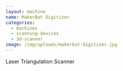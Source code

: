 ```yaml
---
layout: machine
name: MakerBot Digitizer
categories:
  - machines
  - scanning-devices
  - 3d-scanner
image: /img/uploads/makerbot-digitizer.jpg
---
```


Laser Triangulation Scanner
